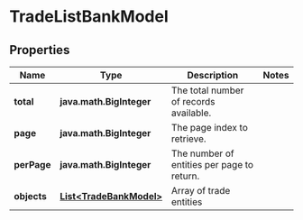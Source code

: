 

# TradeListBankModel


## Properties

Name | Type | Description | Notes
------------ | ------------- | ------------- | -------------
**total** | **java.math.BigInteger** | The total number of records available. | 
**page** | **java.math.BigInteger** | The page index to retrieve. | 
**perPage** | **java.math.BigInteger** | The number of entities per page to return. | 
**objects** | [**List&lt;TradeBankModel&gt;**](TradeBankModel.md) | Array of trade entities | 



